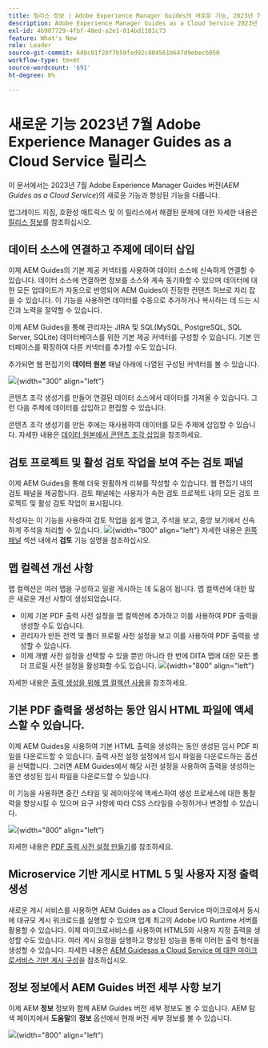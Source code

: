 ```yaml
---
title: 릴리스 정보 | Adobe Experience Manager Guides의 새로운 기능, 2023년 7월 릴리스
description: Adobe Experience Manager Guides as a Cloud Service 2023년 7월 릴리스의 새로운 기능과 향상된 기능에 대해 알아보십시오
exl-id: 4b907729-4fbf-48ed-a2e1-014bd1101c73
feature: What's New
role: Leader
source-git-commit: 6d8c01f20f7b59fed92c404561b647d9ebecb050
workflow-type: tm+mt
source-wordcount: '691'
ht-degree: 0%

---
```


# 새로운 기능 2023년 7월 Adobe Experience Manager Guides as a Cloud Service 릴리스

이 문서에서는 2023년 7월 Adobe Experience Manager Guides 버전(*AEM Guides as a Cloud Service*)의 새로운 기능과 향상된 기능을 다룹니다.

업그레이드 지침, 호환성 매트릭스 및 이 릴리스에서 해결된 문제에 대한 자세한 내용은 [릴리스 정보](release-notes-2023-7-0.md)를 참조하십시오.

## 데이터 소스에 연결하고 주제에 데이터 삽입

이제 AEM Guides의 기본 제공 커넥터를 사용하여 데이터 소스에 신속하게 연결할 수 있습니다. 데이터 소스에 연결하면 정보를 소스와 계속 동기화할 수 있으며 데이터에 대한 모든 업데이트가 자동으로 반영되어 AEM Guides이 진정한 컨텐츠 허브로 자리 잡을 수 있습니다. 이 기능을 사용하면 데이터를 수동으로 추가하거나 복사하는 데 드는 시간과 노력을 절약할 수 있습니다.

이제 AEM Guides을 통해 관리자는 JIRA 및 SQL(MySQL, PostgreSQL, SQL Server, SQLite) 데이터베이스를 위한 기본 제공 커넥터를 구성할 수 있습니다. 기본 인터페이스를 확장하여 다른 커넥터를 추가할 수도 있습니다.

추가되면 웹 편집기의 **데이터 원본** 패널 아래에 나열된 구성된 커넥터를 볼 수 있습니다.

![](assets/code-snippet-generator.png){width="300" align="left"}

콘텐츠 조각 생성기를 만들어 연결된 데이터 소스에서 데이터를 가져올 수 있습니다. 그런 다음 주제에 데이터를 삽입하고 편집할 수 있습니다.

콘텐츠 조각 생성기를 만든 후에는 재사용하여 데이터를 모든 주제에 삽입할 수 있습니다. 자세한 내용은 [데이터 원본에서 콘텐츠 조각 삽입](../user-guide/web-editor-content-snippet.md)을 참조하세요.



## 검토 프로젝트 및 활성 검토 작업을 보여 주는 검토 패널

이제 AEM Guides을 통해 더욱 원활하게 리뷰를 작성할 수 있습니다. 웹 편집기 내의 검토 패널을 제공합니다. 검토 패널에는 사용자가 속한 검토 프로젝트 내의 모든 검토 프로젝트 및 활성 검토 작업이 표시됩니다.

작성자는 이 기능을 사용하여 검토 작업을 쉽게 열고, 주석을 보고, 중앙 보기에서 신속하게 주석을 처리할 수 있습니다.
![](assets/active-review-task-comments.png){width="800" align="left"}
자세한 내용은 [왼쪽 패널](../user-guide/web-editor-features.md#id2051EA0M0HS) 섹션 내에서 **검토** 기능 설명을 참조하십시오.


## 맵 컬렉션 개선 사항

맵 컬렉션은 여러 맵을 구성하고 일괄 게시하는 데 도움이 됩니다. 맵 컬렉션에 대한 많은 새로운 개선 사항이 생성되었습니다.

- 이제 기본 PDF 출력 사전 설정을 맵 컬렉션에 추가하고 이를 사용하여 PDF 출력을 생성할 수도 있습니다.
- 관리자가 만든 전역 및 폴더 프로필 사전 설정을 보고 이를 사용하여 PDF 출력을 생성할 수 있습니다.
- 이제 개별 사전 설정을 선택할 수 있을 뿐만 아니라 한 번에 DITA 맵에 대한 모든 폴더 프로필 사전 설정을 활성화할 수도 있습니다.
  ![](assets/edit-map-collection.png){width="800" align="left"}

자세한 내용은 [출력 생성을 위해 맵 컬렉션 사용](../user-guide/generate-output-use-map-collection-output-generation.md)을 참조하세요.

## 기본 PDF 출력을 생성하는 동안 임시 HTML 파일에 액세스할 수 있습니다.

이제 AEM Guides을 사용하여 기본 HTML 출력을 생성하는 동안 생성된 임시 PDF 파일을 다운로드할 수 있습니다. 출력 사전 설정 설정에서 임시 파일을 다운로드하는 옵션을 선택합니다.  그러면 AEM Guides에서 해당 사전 설정을 사용하여 출력을 생성하는 동안 생성된 임시 파일을 다운로드할 수 있습니다.

이 기능을 사용하면 중간 스타일 및 레이아웃에 액세스하여 생성 프로세스에 대한 통찰력을 향상시킬 수 있으며 요구 사항에 따라 CSS 스타일을 수정하거나 변경할 수 있습니다.

![](assets/native-pdf-advanced-settings.png){width="800" align="left"}

자세한 내용은 [PDF 출력 사전 설정 만들기](../web-editor/native-pdf-web-editor.md#create-output-preset)를 참조하세요.

## Microservice 기반 게시로 HTML 5 및 사용자 지정 출력 생성

새로운 게시 서비스를 사용하면 AEM Guides as a Cloud Service 마이크로에서 동시에 대규모 게시 워크로드를 실행할 수 있으며 업계 최고의 Adobe I/O Runtime 서버를 활용할 수 있습니다. 이제 마이크로서비스를 사용하여 HTML5와 사용자 지정 출력을 생성할 수도 있습니다.
여러 게시 요청을 실행하고 향상된 성능을 통해 이러한 출력 형식을 생성할 수 있습니다.
자세한 내용은 [AEM Guidesas a Cloud Service 에 대한 마이크로서비스 기반 게시 구성](../knowledge-base/publishing/configure-microservices.md)을 참조하십시오.

## 정보 정보에서 AEM Guides 버전 세부 사항 보기

이제 AEM **정보** 정보와 함께 AEM Guides 버전 세부 정보도 볼 수 있습니다. AEM 탐색 페이지에서 **도움말**&#x200B;의 **정보** 옵션에서 현재 버전 세부 정보를 볼 수 있습니다.

![](assets/about-aem-help.png)(width=&quot;800&quot; align=&quot;left&quot;)
